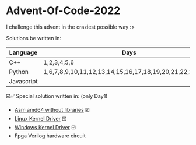 # Advent-Of-Code-2022
I challenge this advent in the craziest possible way :>


Solutions be written in:

| Language | Days |
| --- | --- |
| C++ |1,2,3,4,5,6 |
| Python | 1,6,7,8,9,10,11,12,13,14,15,16,17,18,19,20,21,22,23,24,25 |
| Javascript | |

☑️✅
Special solution written in: (only Day1)
- [Asm amd64 without libraries](https://github.com/jsadlocha/Advent-Of-Code-2022/tree/main/Day1/Asm%20amd64) ☑️
- [Linux Kernel Driver](https://github.com/jsadlocha/Advent-Of-Code-2022/tree/main/Day1/Kernel_linux) ☑️
- [Windows Kernel Driver](https://github.com/jsadlocha/Advent-Of-Code-2022/tree/main/Day1/Kernel_windows) ☑️
- Fpga Verilog hardware circuit
